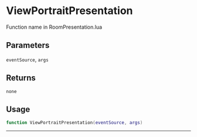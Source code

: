 # ViewPortraitPresentation
Function name in RoomPresentation.lua
## Parameters
`eventSource`, `args`
## Returns
`none`
## Usage
```lua
function ViewPortraitPresentation(eventSource, args)
```
---
